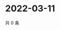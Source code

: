 # 2022-03-11

共 0 条

<!-- BEGIN WEIBO -->
<!-- 最后更新时间 Fri Mar 11 2022 11:13:59 GMT+0800 (China Standard Time) -->

<!-- END WEIBO -->
